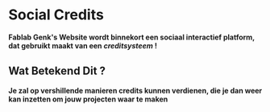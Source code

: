 # Social Credits
**Fablab Genk's Website wordt binnekort een sociaal interactief platform, dat gebruikt maakt van een _creditsysteem_ !**

## Wat Betekend Dit ?
**Je zal op vershillende manieren credits kunnen verdienen, die je dan weer kan inzetten om jouw projecten waar te maken**

##
